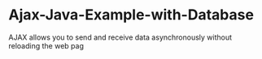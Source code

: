 # Ajax-Java-Example-with-Database

AJAX allows you to send and receive data asynchronously without reloading the web pag

